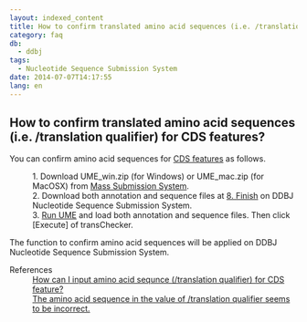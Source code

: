 ```yaml
---
layout: indexed_content
title: How to confirm translated amino acid sequences (i.e. /translation qualifier) for CDS features?
category: faq
db:
  - ddbj
tags: 
  - Nucleotide Sequence Submission System
date: 2014-07-07T14:17:55
lang: en
---
```


## How to confirm translated amino acid sequences (i.e. /translation qualifier) for CDS features?

<p>You can confirm amino acid sequences for <a href="/ddbj/cds-e.html">CDS features</a> as follows. </p>
<dl>
  <dd>1. Download UME_win.zip (for Windows) or UME_mac.zip (for MacOSX) from <a href="/ddbj/mss-e.html#tool">Mass Submission System</a>. </dd>
  <dd>2. Download both annotation and sequence files at <a href="/ddbj/web-submission-help-e.html#flow-8">8. Finish</a> on DDBJ Nucleotide Sequence Submission System. </dd>
  <dd>3. <a href="/ddbj/ume-e.html">Run UME</a> and load both annotation and sequence files. Then click [Execute] of transChecker. </dd>
</dl>
<p>The function to confirm amino acid sequences will be applied on DDBJ Nucleotide Sequence Submission System. </p><dt>References</dt>
<dd><a href="/faq/en/how-to-input-amino-acid-seq-e.html">How can I input amino acid sequnce (/translation qualifier) for CDS feature?</a></dd>
<dd><a href="/faq/en/translation-qualifier-seems-incorrect-e.html">The amino acid sequence in the value of /translation qualifier seems to be incorrect.</a></dd>
